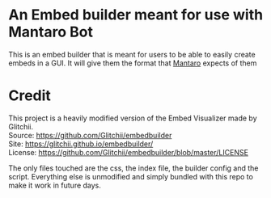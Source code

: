 # An Embed builder meant for use with Mantaro Bot

This is an embed builder that is meant for users to be able to easily
create embeds in a GUI. It will give them the format that [Mantaro](https://mantaro.site) expects of them

# Credit
This project is a heavily modified version of the Embed Visualizer made by Glitchii.\
Source: https://github.com/Glitchii/embedbuilder \
Site: https://glitchii.github.io/embedbuilder/ \
License: https://github.com/Glitchii/embedbuilder/blob/master/LICENSE

The only files touched are the css, the index file, the builder config
and the script. Everything else is unmodified and simply bundled with this repo
to make it work in future days.
